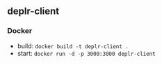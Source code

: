 ## deplr-client

### Docker
  - build: `docker build -t deplr-client .`
  - start: `docker run -d -p 3000:3000 deplr-client`
